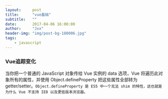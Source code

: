 ```yaml
---
layout:     post
title:      "vue基础"
subtitle:   ""
date:       2017-04-06 16:00:00
author:     "Jxx"
header-img: "img/post-bg-180006.jpg"
tags:
    - javascript
---
```

 
### Vue追踪变化
当你把一个普通的 JavaScript 对象传给 Vue 实例的 data 选项，Vue 将遍历此对象所有的属性，并使用 Object.defineProperty 把这些属性全部转为 getter/setter。`Object.defineProperty 是 ES5 中一个无法 shim 的特性，这也就是为什么 Vue 不支持 IE8 以及更低版本浏览器。`


